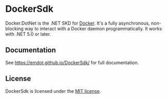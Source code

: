 # DockerSdk
Docker.DotNet is the .NET SKD for [Docker](https://www.docker.com/). It's a fully asynchronous, non-blocking way to interact with a Docker daemon programmatically. It works with .NET 5.0 or later.

## Documentation
See https://emdot.github.io/DockerSdk/ for full documentation.

## License
DockerSdk is licensed under the [MIT license](https://raw.githubusercontent.com/Emdot/DockerSdk/main/LICENSE).
